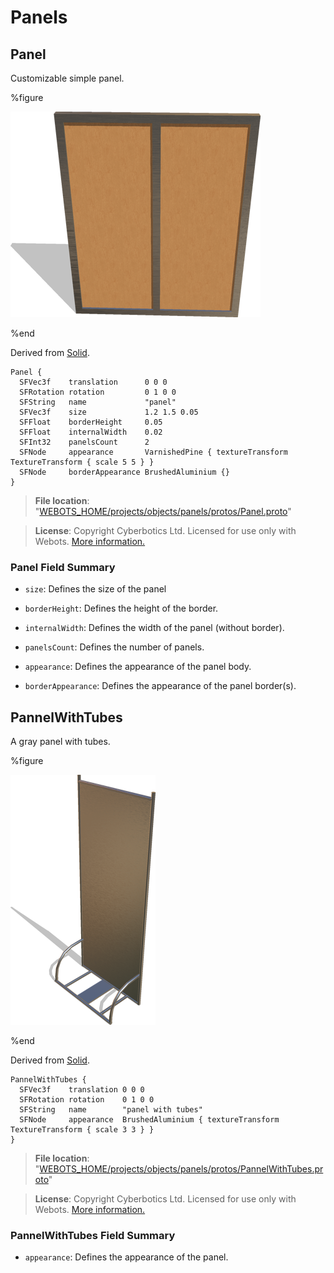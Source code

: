 # Panels

## Panel

Customizable simple panel.

%figure

![Panel](images/objects/panels/Panel/model.thumbnail.png)

%end

Derived from [Solid](../reference/solid.md).

```
Panel {
  SFVec3f    translation      0 0 0
  SFRotation rotation         0 1 0 0
  SFString   name             "panel"
  SFVec3f    size             1.2 1.5 0.05
  SFFloat    borderHeight     0.05
  SFFloat    internalWidth    0.02
  SFInt32    panelsCount      2
  SFNode     appearance       VarnishedPine { textureTransform TextureTransform { scale 5 5 } }
  SFNode     borderAppearance BrushedAluminium {}
}
```

> **File location**: "[WEBOTS\_HOME/projects/objects/panels/protos/Panel.proto](https://github.com/omichel/webots/tree/master/projects/objects/panels/protos/Panel.proto)"

> **License**: Copyright Cyberbotics Ltd. Licensed for use only with Webots.
[More information.](https://cyberbotics.com/webots_assets_license)

### Panel Field Summary

- `size`: Defines the size of the panel

- `borderHeight`: Defines the height of the border.

- `internalWidth`: Defines the width of the panel (without border).

- `panelsCount`: Defines the number of panels.

- `appearance`: Defines the appearance of the panel body.

- `borderAppearance`: Defines the appearance of the panel border(s).

## PannelWithTubes

A gray panel with tubes.

%figure

![PannelWithTubes](images/objects/panels/PannelWithTubes/model.thumbnail.png)

%end

Derived from [Solid](../reference/solid.md).

```
PannelWithTubes {
  SFVec3f    translation 0 0 0
  SFRotation rotation    0 1 0 0
  SFString   name        "panel with tubes"
  SFNode     appearance  BrushedAluminium { textureTransform TextureTransform { scale 3 3 } }
}
```

> **File location**: "[WEBOTS\_HOME/projects/objects/panels/protos/PannelWithTubes.proto](https://github.com/omichel/webots/tree/master/projects/objects/panels/protos/PannelWithTubes.proto)"

> **License**: Copyright Cyberbotics Ltd. Licensed for use only with Webots.
[More information.](https://cyberbotics.com/webots_assets_license)

### PannelWithTubes Field Summary

- `appearance`: Defines the appearance of the panel.

